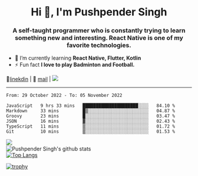 <h1 align="center">Hi 👋, I'm Pushpender Singh</h1>
<h3 align="center">A self-taught programmer who is constantly trying to learn something new and interesting. React Native is one of my favorite technologies.</h3>

- 🌱 I’m currently learning **React Native, Flutter, Kotlin**
- ⚡ Fun fact **I love to play Badminton and Football.**

👔[linekdin](https://www.linkedin.com/in/pushpender-singh-240061202/) | 📧 [mail](mailto:pushpendersingh@p2devs.com) | ![](https://komarev.com/ghpvc/?username=pushpender-singh-ap&color=blue)


---

<!--START_SECTION:waka-->

```text
From: 29 October 2022 - To: 05 November 2022

JavaScript   9 hrs 33 mins   █████████████████████░░░░   84.10 %
Markdown     33 mins         █▒░░░░░░░░░░░░░░░░░░░░░░░   04.87 %
Groovy       23 mins         █░░░░░░░░░░░░░░░░░░░░░░░░   03.47 %
JSON         16 mins         ▓░░░░░░░░░░░░░░░░░░░░░░░░   02.43 %
TypeScript   11 mins         ▒░░░░░░░░░░░░░░░░░░░░░░░░   01.72 %
Git          10 mins         ▒░░░░░░░░░░░░░░░░░░░░░░░░   01.53 %
```

<!--END_SECTION:waka-->

<img align="left" src="https://github-readme-streak-stats.herokuapp.com/?user=pushpender-singh-ap&theme=dark" /></br>
![Pushpender Singh's github stats](https://github-readme-stats.vercel.app/api?username=pushpender-singh-ap&show_icons=true&theme=radical&count_private=true)</br>
[![Top Langs](https://github-readme-stats.vercel.app/api/top-langs/?username=pushpender-singh-ap&theme=radical)](https://github.com/pushpender-singh-ap/github-readme-stats)

[![trophy](https://github-profile-trophy.vercel.app/?username=pushpender-singh-ap&theme=radical)](https://github.com/pushpender-singh-ap/pushpender-singh-ap)
